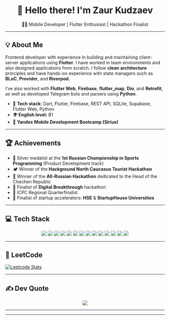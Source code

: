 <h1 align="center">👋 Hello there! I'm Zaur Kudzaev</h1>

<p align="center">
  👨‍💻 Mobile Developer | Flutter Enthusiast | Hackathon Finalist  
</p>

---

## 💡 About Me

Frontend developer with experience in building and maintaining client-server applications using **Flutter**. I have worked in team environments and also designed applications from scratch. I follow **clean architecture** principles and have hands-on experience with state managers such as **BLoC**, **Provider**, and **Riverpod**.

I’ve also worked with **Flutter Web**, **Firebase**, **flutter_map**, **Dio**, and **Retrofit**, as well as developed Telegram bots and parsers using **Python**.

- 🔧 **Tech stack:** Dart, Flutter, Firebase, REST API, SQLite, Supabase, Flutter Web, Python  
- 🌍 **English level:** B1  
- 📱 **Yandex Mobile Development Bootcamp (Sirius)**

---

## 🏆 Achievements

- 🥈 Silver medalist at the **1st Russian Championship in Sports Programming** (Product Development track)
- 🏕 Winner of the **Hackground North Caucasus Tourist Hackathon**
- 🥉 Winner of the **All-Russian Hackathon** dedicated to the Head of the Chechen Republic
- 🏁 Finalist of **Digital Breakthrough** hackathon
- 🧠 ICPC Regional Quarterfinalist
- 🚀 Finalist of startup accelerators: **HSE** & **StartupHouse Universities**

---

## 💻 Tech Stack

<p align="center">
  <img src="https://img.shields.io/badge/Flutter-%2302569B.svg?style=for-the-badge&logo=Flutter&logoColor=white" />
  <img src="https://img.shields.io/badge/Dart-%230175C2.svg?style=for-the-badge&logo=dart&logoColor=white" />
  <img src="https://img.shields.io/badge/Python-3670A0?style=for-the-badge&logo=python&logoColor=ffdd54" />
  <img src="https://img.shields.io/badge/Firebase-%23039BE5.svg?style=for-the-badge&logo=firebase" />
  <img src="https://img.shields.io/badge/FastAPI-005571?style=for-the-badge&logo=fastapi" />
  <img src="https://img.shields.io/badge/Docker-%230db7ed.svg?style=for-the-badge&logo=docker&logoColor=white" />
  <img src="https://img.shields.io/badge/Jira-%230A0FFF.svg?style=for-the-badge&logo=jira&logoColor=white" />
  <img src="https://img.shields.io/badge/Postman-FF6C37?style=for-the-badge&logo=postman&logoColor=white" />
  <img src="https://img.shields.io/badge/Trello-%23026AA7.svg?style=for-the-badge&logo=Trello&logoColor=white" />
  <img src="https://img.shields.io/badge/LeetCode-000000?style=for-the-badge&logo=LeetCode&logoColor=%23d16c06" />
  <img src="https://img.shields.io/badge/Visual%20Studio%20Code-0078d7.svg?style=for-the-badge&logo=visual-studio-code&logoColor=white" />
  <img src="https://img.shields.io/badge/Xcode-007ACC?style=for-the-badge&logo=Xcode&logoColor=white" />
  <img src="https://img.shields.io/badge/iOS-000000?style=for-the-badge&logo=ios&logoColor=white" />
  <img src="https://img.shields.io/badge/mac%20os-000000?style=for-the-badge&logo=macos&logoColor=F0F0F0" />
</p>


---

## 🧠 LeetCode

[![Leetcode Stats](https://leetcard.jacoblin.cool/Yakudzae?theme=light,unicorn&ext=activity)](https://leetcode.com/Yakudzae)


---

## ✍️ Dev Quote

<p align="center">
  <img src="https://quotes-github-readme.vercel.app/api?type=horizontal&theme=radical" />
</p>

---


---
